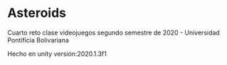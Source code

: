 # Asteroids
Cuarto reto clase videojuegos segundo semestre de 2020 - Universidad Pontificia Bolivariana

Hecho en unity versión:2020.1.3f1
